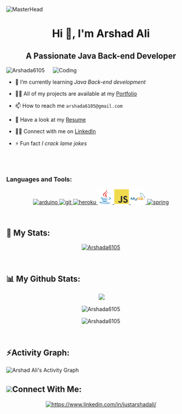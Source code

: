 ![MasterHead](https://scand.com/wp-content/uploads/2020/05/Java-KV2.jpg)

<h1 align="center">Hi 👋, I'm Arshad Ali</h1>
<h2 align="center">A  Passionate Java Back-end Developer</h2>

<img align="right" alt="Coding" width="380" src="https://camo.githubusercontent.com/40165a147c3dcea0fa1db780bb533fc5f98546ccfb9d5d05ddb2f429277f5348/68747470733a2f2f616e616c7974696373696e6469616d61672e636f6d2f77702d636f6e74656e742f75706c6f6164732f323031382f31322f646576656c6f7065722d6472696262626c652e676966"/>

<p align="left"> <img src="https://komarev.com/ghpvc/?username=Arshada6105&label=Profile%20views&color=0e75b6&style=flat" alt="Arshada6105" /> </p>

- 🌱 I’m currently learning *Java Back-end development*

- 👨‍💻 All of my projects are available at my [Portfolio](https://arshada6105.github.io/)

- 📫 How to reach me `arshada6105@gmail.com`

- 📄 Have a look at my [Resume](https://drive.google.com/file/d/1DjQLqOVYTK_GJf1aAnbLDK_U2T63aqt_/view?usp=sharing)

- 👨‍💻 Connect with me on [LinkedIn](https://www.linkedin.com/in/justarshadali/)

<!-- - 💬 ask me about Java

- 😄 Pronouns: He/His -->

- ⚡ Fun fact *I crack lame jokes*

<br>
<br>

<h3 align="left">Languages and Tools:</h3>
 <p align="center"  class= "centre"> <a href=["https://www.arduino.cc/](https://www.vectorlogo.zone/logos/hibernate/hibernate-icon.svg)" target="_blank" rel="noreferrer"> <img src="https://cdn.worldvectorlogo.com/logos/arduino-1.svg" alt="arduino" width="40" height="40"/> </a> <a href="https://git-scm.com/" target="_blank" rel="noreferrer"> <img src="https://www.vectorlogo.zone/logos/git-scm/git-scm-icon.svg" alt="git" width="40" height="40"/> </a> <a href="https://heroku.com" target="_blank" rel="noreferrer"> <img src="https://www.vectorlogo.zone/logos/heroku/heroku-icon.svg" alt="heroku" width="40" height="40"/> </a> <a href="https://www.java.com" target="_blank" rel="noreferrer"> <img src="https://raw.githubusercontent.com/devicons/devicon/master/icons/java/java-original.svg" alt="java" width="40" height="40"/> </a> <a href="https://developer.mozilla.org/en-US/docs/Web/JavaScript" target="_blank" rel="noreferrer"> <img src="https://raw.githubusercontent.com/devicons/devicon/master/icons/javascript/javascript-original.svg" alt="javascript" width="40" height="40"/> </a><a href="https://www.mysql.com/" target="_blank" rel="noreferrer"> <img src="https://raw.githubusercontent.com/devicons/devicon/master/icons/mysql/mysql-original-wordmark.svg" alt="mysql" width="40" height="40"/> </a> <a href="https://spring.io/" target="_blank" rel="noreferrer"> <img src="https://www.vectorlogo.zone/logos/springio/springio-icon.svg" alt="spring" width="40" height="40"/> </a> </p>

<br>

<h2 align="left">📄 My Stats:</h2>

<p align="center"> <a href="https://github.com/ryo-ma/github-profile-trophy"><img src="https://github-profile-trophy.vercel.app/?username=Arshada6105" alt="Arshada6105" /></a> </p>

<br>

<h2 align="left">📊 My Github Stats:</h2>

<p align="center">&nbsp;<img align="center" src="https://github-readme-stats.vercel.app/api/top-langs/?username=Arshada6105" /></p>
<p align="center"><img align="center" src="https://github-readme-stats.vercel.app/api?username=Arshada6105&show_icons=true" alt="Arshada6105" /></p>

<p align="center"><img align="center" src="https://github-readme-streak-stats.herokuapp.com/?user=Arshada6105&" alt="Arshada6105" /></p>

<br>
<h2 align="left">⚡Activity Graph:</h2>
  <a><img alt="Arshad Ali's Activity Graph" src="https://github-readme-activity-graph.cyclic.app/graph?username=Arshada6105&theme=react-dark&hide_border=true" /></a>

<br>

<h2 align="left"><img src='https://raw.githubusercontent.com/ShahriarShafin/ShahriarShafin/main/Assets/handshake.gif' width="100px">Connect With Me:</h2>
<p align="center">
<a href="https://www.linkedin.com/in/justarshadali/" target="blank"><img align="center" src="https://raw.githubusercontent.com/rahuldkjain/github-profile-readme-generator/master/src/images/icons/Social/linked-in-alt.svg" alt="https://www.linkedin.com/in/justarshadali/" height="40" width="50" /></a>

</p>




